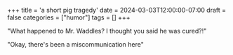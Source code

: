 +++
title = 'a short pig tragedy'
date = 2024-03-03T12:00:00-07:00
draft = false
categories = ["humor"]
tags = []
+++

"What happened to Mr. Waddles? I thought you said he was cured?!"

"Okay, there's been a miscommunication here"